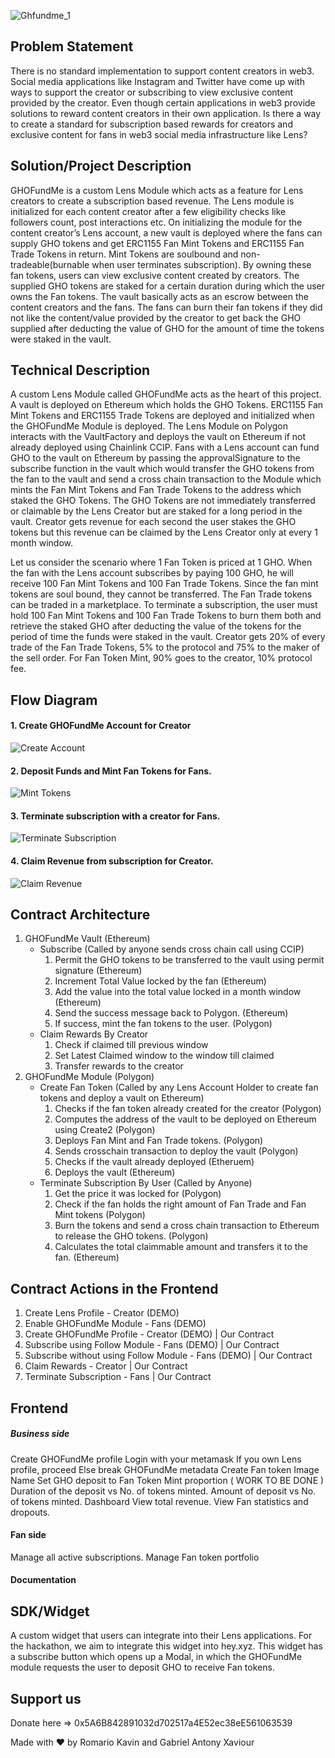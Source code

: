 ![Ghfundme_1](https://github.com/gabrielantonyxaviour/ghofundme/assets/79229998/12d61674-fdf4-4d86-a11c-6b91d87d3ab4)

## Problem Statement

There is no standard implementation to support content creators in web3. Social media applications like Instagram and Twitter have come up with ways to support the creator or subscribing to view exclusive content provided by the creator. Even though certain applications in web3 provide solutions to reward content creators in their own application. Is there a way to create a standard for subscription based rewards for creators and exclusive content for fans in web3 social media infrastructure like Lens?

## Solution/Project Description

GHOFundMe is a custom Lens Module which acts as a feature for Lens creators to create a subscription based revenue. The Lens module is initialized for each content creator after a few eligibility checks like followers count, post interactions etc. On initializing the module for the content creator’s Lens account, a new vault is deployed where the fans can supply GHO tokens and get ERC1155 Fan Mint Tokens and ERC1155 Fan Trade Tokens in return. Mint Tokens are soulbound and non-tradeable(burnable when user terminates subscription). By owning these fan tokens, users can view exclusive content created by creators. The supplied GHO tokens are staked for a certain duration during which the user owns the Fan tokens. The vault basically acts as an escrow between the content creators and the fans. The fans can burn their fan tokens if they did not like the content/value provided by the creator to get back the GHO supplied after deducting the value of GHO for the amount of time the tokens were staked in the vault.

## Technical Description

A custom Lens Module called GHOFundMe acts as the heart of this project. A vault is deployed on Ethereum which holds the GHO Tokens. ERC1155 Fan Mint Tokens and ERC1155 Trade Tokens are deployed and initialized when the GHOFundMe Module is deployed. The Lens Module on Polygon interacts with the VaultFactory and deploys the vault on Ethereum if not already deployed using Chainlink CCIP. Fans with a Lens account can fund GHO to the vault on Ethereum by passing the approvalSignature to the subscribe function in the vault which would transfer the GHO tokens from the fan to the vault and send a cross chain transaction to the Module which mints the Fan Mint Tokens and Fan Trade Tokens to the address which staked the GHO Tokens. The GHO Tokens are not immediately transferred or claimable by the Lens Creator but are staked for a long period in the vault. Creator gets revenue for each second the user stakes the GHO tokens but this revenue can be claimed by the Lens Creator only at every 1 month window.

Let us consider the scenario where 1 Fan Token is priced at 1 GHO. When the fan with the Lens account subscribes by paying 100 GHO, he will receive 100 Fan Mint Tokens and 100 Fan Trade Tokens. Since the fan mint tokens are soul bound, they cannot be transferred. The Fan Trade tokens can be traded in a marketplace. To terminate a subscription, the user must hold 100 Fan Mint Tokens and 100 Fan Trade Tokens to burn them both and retrieve the staked GHO after deducting the value of the tokens for the period of time the funds were staked in the vault. Creator gets 20% of every trade of the Fan Trade Tokens, 5% to the protocol and 75% to the maker of the sell order. For Fan Token Mint, 90% goes to the creator, 10% protocol fee.

## Flow Diagram

#### 1. Create GHOFundMe Account for Creator

![Create Account](screenshots/create-account.png)

#### 2. Deposit Funds and Mint Fan Tokens for Fans.

![Mint Tokens](screenshots/mint-tokens.png)

#### 3. Terminate subscription with a creator for Fans.

![Terminate Subscription](screenshots/teminate-subscription.png)

#### 4. Claim Revenue from subscription for Creator.

![Claim Revenue](screenshots/claim-rewards.png)

## Contract Architecture

1. GHOFundMe Vault (Ethereum)
   - Subscribe (Called by anyone sends cross chain call using CCIP)
     1. Permit the GHO tokens to be transferred to the vault using permit signature (Ethereum)
     2. Increment Total Value locked by the fan (Ethereum)
     3. Add the value into the total value locked in a month window (Ethereum)
     4. Send the success message back to Polygon. (Ethereum)
     5. If success, mint the fan tokens to the user. (Polygon)
   - Claim Rewards By Creator
     1. Check if claimed till previous window
     2. Set Latest Claimed window to the window till claimed
     3. Transfer rewards to the creator
2. GHOFundMe Module (Polygon)
   - Create Fan Token (Called by any Lens Account Holder to create fan tokens and deploy a vault on Ethereum)
     1. Checks if the fan token already created for the creator (Polygon)
     2. Computes the address of the vault to be deployed on Ethereum using Create2 (Polygon)
     3. Deploys Fan Mint and Fan Trade tokens. (Polygon)
     4. Sends crosschain transaction to deploy the vault (Polygon)
     5. Checks if the vault already deployed (Etheruem)
     6. Deploys the vault (Ethereum)
   - Terminate Subscription By User (Called by Anyone)
     1. Get the price it was locked for (Polygon)
     2. Check if the fan holds the right amount of Fan Trade and Fan Mint tokens (Polygon)
     3. Burn the tokens and send a cross chain transaction to Ethereum to release the GHO tokens. (Polygon)
     4. Calculates the total claimmable amount and transfers it to the fan. (Ethereum)

## Contract Actions in the Frontend

1. Create Lens Profile - Creator (DEMO)
2. Enable GHOFundMe Module - Fans (DEMO)
3. Create GHOFundMe Profile - Creator (DEMO) | Our Contract
4. Subscribe using Follow Module - Fans (DEMO) | Our Contract
5. Subscribe without using Follow Module - Fans (DEMO) | Our Contract
6. Claim Rewards - Creator | Our Contract
7. Terminate Subscription - Fans | Our Contract

## Frontend

##### Business side

Create GHOFundMe profile
Login with your metamask
If you own Lens profile, proceed
Else break
GHOFundMe metadata
Create Fan token
Image
Name
Set GHO deposit to Fan Token Mint proportion ( WORK TO BE DONE )
Duration of the deposit vs No. of tokens minted.
Amount of deposit vs No. of tokens minted.
Dashboard
View total revenue.
View Fan statistics and dropouts.

#### Fan side

Manage all active subscriptions.
Manage Fan token portfolio

#### Documentation

## SDK/Widget

A custom widget that users can integrate into their Lens applications. For the hackathon, we aim to integrate this widget into hey.xyz. This widget has a subscribe button which opens up a Modal, in which the GHOFundMe module requests the user to deposit GHO to receive Fan tokens.


## Support us 
Donate here => 0x5A6B842891032d702517a4E52ec38eE561063539


Made with ❤ by Romario Kavin and Gabriel Antony Xaviour

